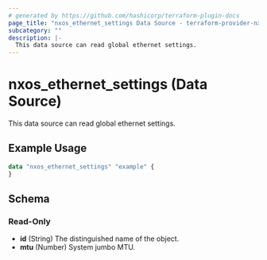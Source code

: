 ```yaml
---
# generated by https://github.com/hashicorp/terraform-plugin-docs
page_title: "nxos_ethernet_settings Data Source - terraform-provider-nxos"
subcategory: ""
description: |-
  This data source can read global ethernet settings.
---
```


# nxos_ethernet_settings (Data Source)

This data source can read global ethernet settings.

## Example Usage

```terraform
data "nxos_ethernet_settings" "example" {
}
```

<!-- schema generated by tfplugindocs -->
## Schema

### Read-Only

- **id** (String) The distinguished name of the object.
- **mtu** (Number) System jumbo MTU.


